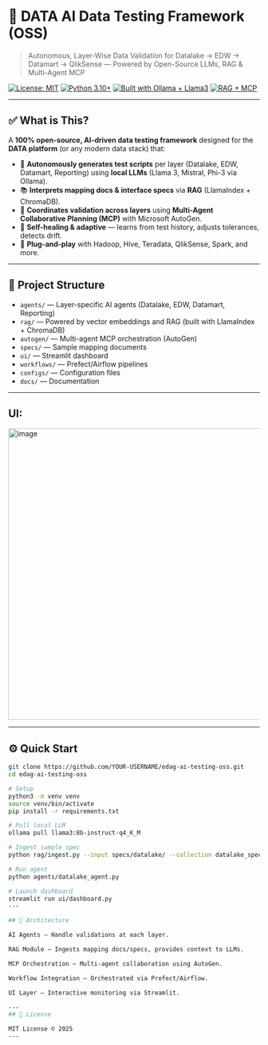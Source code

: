 # 🧪 DATA AI Data Testing Framework (OSS)
> Autonomous, Layer-Wise Data Validation for Datalake → EDW → Datamart → QlikSense — Powered by Open-Source LLMs, RAG & Multi-Agent MCP

[![License: MIT](https://img.shields.io/badge/License-MIT-yellow.svg)](https://opensource.org/licenses/MIT)
[![Python 3.10+](https://img.shields.io/badge/Python-3.10%2B-blue)](https://www.python.org/)
[![Built with Ollama + Llama3](https://img.shields.io/badge/LLM-Llama3%20%7C%20Mistral%20%7C%20Phi--3-ff69b4)](https://ollama.com)
[![RAG + MCP](https://img.shields.io/badge/Architecture-RAG%20%2B%20Multi--Agent%20MCP-00bfff)](https://microsoft.github.io/autogen)

---

## ✅ What is This?

A **100% open-source, AI-driven data testing framework** designed for the **DATA platform** (or any modern data stack) that:

- 🤖 **Autonomously generates test scripts** per layer (Datalake, EDW, Datamart, Reporting) using **local LLMs** (Llama 3, Mistral, Phi-3 via Ollama).
- 📚 **Interprets mapping docs & interface specs** via **RAG** (LlamaIndex + ChromaDB).
- 🤝 **Coordinates validation across layers** using **Multi-Agent Collaborative Planning (MCP)** with Microsoft AutoGen.
- 🧩 **Self-healing & adaptive** — learns from test history, adjusts tolerances, detects drift.
- 🔌 **Plug-and-play** with Hadoop, Hive, Teradata, QlikSense, Spark, and more.

---

## 📁 Project Structure

- `agents/` — Layer-specific AI agents (Datalake, EDW, Datamart, Reporting)
- `rag/` — Powered by vector embeddings and RAG (built with LlamaIndex + ChromaDB)
- `autogen/` — Multi-agent MCP orchestration (AutoGen)
- `specs/` — Sample mapping documents
- `ui/` — Streamlit dashboard
- `workflows/` — Prefect/Airflow pipelines
- `configs/` — Configuration files
- `docs/` — Documentation

---
## **UI:**
<img width="1341" height="583" alt="image" src="https://github.com/user-attachments/assets/9dc0638b-71b7-46aa-9e47-baf70dec7b6c" />

---
## ⚙️ Quick Start

```bash
git clone https://github.com/YOUR-USERNAME/edag-ai-testing-oss.git
cd edag-ai-testing-oss

# Setup
python3 -m venv venv
source venv/bin/activate
pip install -r requirements.txt

# Pull local LLM
ollama pull llama3:8b-instruct-q4_K_M

# Ingest sample spec
python rag/ingest.py --input specs/datalake/ --collection datalake_specs

# Run agent
python agents/datalake_agent.py

# Launch dashboard
streamlit run ui/dashboard.py
---

## 🧠 Architecture

AI Agents – Handle validations at each layer.

RAG Module – Ingests mapping docs/specs, provides context to LLMs.

MCP Orchestration – Multi-agent collaboration using AutoGen.

Workflow Integration – Orchestrated via Prefect/Airflow.

UI Layer – Interactive monitoring via Streamlit.

---
## 📜 License

MIT License © 2025
---
